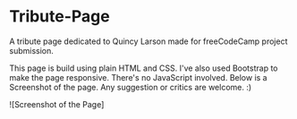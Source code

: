# Tribute-Page
A tribute page dedicated to Quincy Larson made for freeCodeCamp project submission.

This page is build using plain HTML and CSS. I've also used Bootstrap to make the page responsive. There's no JavaScript involved. Below is a Screenshot of the page. Any suggestion or critics are welcome. :)

![Screenshot of the Page]

